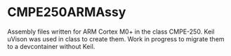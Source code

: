 # CMPE250ARMAssy
Assembly files written for ARM Cortex M0+ in the class CMPE-250. 
Keil uVison was used in class to create them. Work in progress to migrate them to a devcontainer without Keil.
